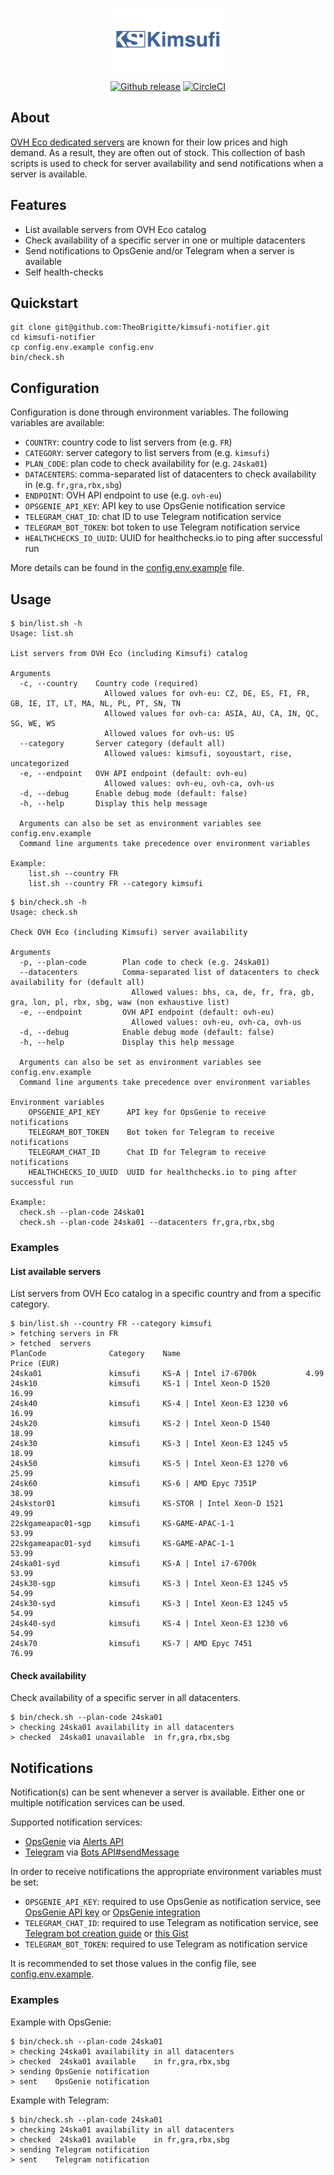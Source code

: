 <p align="center">
    <img src="assets/kimsufi-logo.webp" alt="Kimsufi logo" height="100px">
</p>

<p align="center">
  <a href="https://github.com/TheoBrigitte/kimsufi-notifier/releases"><img src="https://img.shields.io/github/release/TheoBrigitte/kimsufi-notifier.svg" alt="Github release"></a>
  <a href="https://dl.circleci.com/status-badge/redirect/gh/TheoBrigitte/kimsufi-notifier/tree/main"><img src="https://dl.circleci.com/status-badge/img/gh/TheoBrigitte/kimsufi-notifier/tree/main.svg?style=svg" alt="CircleCI"></a>
</p>

## About

[OVH Eco dedicated servers](https://eco.ovhcloud.com) are known for their low prices and high demand. As a result, they are often out of stock. This collection of bash scripts is used to check for server availability and send notifications when a server is available.

## Features

- List available servers from OVH Eco catalog
- Check availability of a specific server in one or multiple datacenters
- Send notifications to OpsGenie and/or Telegram when a server is available
- Self health-checks

## Quickstart

```
git clone git@github.com:TheoBrigitte/kimsufi-notifier.git
cd kimsufi-notifier
cp config.env.example config.env
bin/check.sh
```

## Configuration

Configuration is done through environment variables. The following variables are available:

- `COUNTRY`: country code to list servers from (e.g. `FR`)
- `CATEGORY`: server category to list servers from (e.g. `kimsufi`)
- `PLAN_CODE`: plan code to check availability for (e.g. `24ska01`)
- `DATACENTERS`: comma-separated list of datacenters to check availability in (e.g. `fr,gra,rbx,sbg`)
- `ENDPOINT`: OVH API endpoint to use (e.g. `ovh-eu`)
- `OPSGENIE_API_KEY`: API key to use OpsGenie notification service
- `TELEGRAM_CHAT_ID`: chat ID to use Telegram notification service
- `TELEGRAM_BOT_TOKEN`: bot token to use Telegram notification service
- `HEALTHCHECKS_IO_UUID`: UUID for healthchecks.io to ping after successful run

More details can be found in the [config.env.example](config.env.example) file.

## Usage

```
$ bin/list.sh -h
Usage: list.sh

List servers from OVH Eco (including Kimsufi) catalog

Arguments
  -c, --country    Country code (required)
                     Allowed values for ovh-eu: CZ, DE, ES, FI, FR, GB, IE, IT, LT, MA, NL, PL, PT, SN, TN
                     Allowed values for ovh-ca: ASIA, AU, CA, IN, QC, SG, WE, WS
                     Allowed values for ovh-us: US
  --category       Server category (default all)
                     Allowed values: kimsufi, soyoustart, rise, uncategorized
  -e, --endpoint   OVH API endpoint (default: ovh-eu)
                     Allowed values: ovh-eu, ovh-ca, ovh-us
  -d, --debug      Enable debug mode (default: false)
  -h, --help       Display this help message

  Arguments can also be set as environment variables see config.env.example
  Command line arguments take precedence over environment variables

Example:
    list.sh --country FR
    list.sh --country FR --category kimsufi
```

```
$ bin/check.sh -h
Usage: check.sh

Check OVH Eco (including Kimsufi) server availability

Arguments
  -p, --plan-code        Plan code to check (e.g. 24ska01)
  --datacenters          Comma-separated list of datacenters to check availability for (default all)
                           Allowed values: bhs, ca, de, fr, fra, gb, gra, lon, pl, rbx, sbg, waw (non exhaustive list)
  -e, --endpoint         OVH API endpoint (default: ovh-eu)
                           Allowed values: ovh-eu, ovh-ca, ovh-us
  -d, --debug            Enable debug mode (default: false)
  -h, --help             Display this help message

  Arguments can also be set as environment variables see config.env.example
  Command line arguments take precedence over environment variables

Environment variables
    OPSGENIE_API_KEY      API key for OpsGenie to receive notifications
    TELEGRAM_BOT_TOKEN    Bot token for Telegram to receive notifications
    TELEGRAM_CHAT_ID      Chat ID for Telegram to receive notifications
    HEALTHCHECKS_IO_UUID  UUID for healthchecks.io to ping after successful run

Example:
  check.sh --plan-code 24ska01
  check.sh --plan-code 24ska01 --datacenters fr,gra,rbx,sbg
```

### Examples

#### List available servers

List servers from OVH Eco catalog in a specific country and from a specific category.

```
$ bin/list.sh --country FR --category kimsufi
> fetching servers in FR
> fetched  servers
PlanCode              Category    Name                            Price (EUR)
24ska01               kimsufi     KS-A | Intel i7-6700k           4.99
24sk10                kimsufi     KS-1 | Intel Xeon-D 1520        16.99
24sk40                kimsufi     KS-4 | Intel Xeon-E3 1230 v6    16.99
24sk20                kimsufi     KS-2 | Intel Xeon-D 1540        18.99
24sk30                kimsufi     KS-3 | Intel Xeon-E3 1245 v5    18.99
24sk50                kimsufi     KS-5 | Intel Xeon-E3 1270 v6    25.99
24sk60                kimsufi     KS-6 | AMD Epyc 7351P           38.99
24skstor01            kimsufi     KS-STOR | Intel Xeon-D 1521     49.99
22skgameapac01-sgp    kimsufi     KS-GAME-APAC-1-1                53.99
22skgameapac01-syd    kimsufi     KS-GAME-APAC-1-1                53.99
24ska01-syd           kimsufi     KS-A | Intel i7-6700k           53.99
24sk30-sgp            kimsufi     KS-3 | Intel Xeon-E3 1245 v5    54.99
24sk30-syd            kimsufi     KS-3 | Intel Xeon-E3 1245 v5    54.99
24sk40-syd            kimsufi     KS-4 | Intel Xeon-E3 1230 v6    54.99
24sk70                kimsufi     KS-7 | AMD Epyc 7451            76.99
```

#### Check availability

Check availability of a specific server in all datacenters.

```
$ bin/check.sh --plan-code 24ska01
> checking 24ska01 availability in all datacenters
> checked  24ska01 unavailable  in fr,gra,rbx,sbg
```

## Notifications

Notification(s) can be sent whenever a server is available. Either one or multiple notification services can be used.

Supported notification services:
- [OpsGenie](https://www.atlassian.com/software/opsgenie) via [Alerts API](https://docs.opsgenie.com/docs/alert-api)
- [Telegram](https://telegram.org/) via [Bots API#sendMessage](https://core.telegram.org/bots/api#sendmessage)

In order to receive notifications the appropriate environment variables must be set:

- `OPSGENIE_API_KEY`: required to use OpsGenie as notification service, see [OpsGenie API key](https://support.atlassian.com/opsgenie/docs/api-key-management/) or [OpsGenie integration](https://support.atlassian.com/opsgenie/docs/create-a-default-api-integration/)
- `TELEGRAM_CHAT_ID`: required to use Telegram as notification service, see [Telegram bot creation guide](https://core.telegram.org/bots/features#creating-a-new-bot) or [this Gist](https://gist.github.com/nafiesl/4ad622f344cd1dc3bb1ecbe468ff9f8a#file-how_to_get_telegram_chat_id-md)
- `TELEGRAM_BOT_TOKEN`: required to use Telegram as notification service

It is recommended to set those values in the config file, see [config.env.example](config.env.exampl).

### Examples

Example with OpsGenie:
```
$ bin/check.sh --plan-code 24ska01
> checking 24ska01 availability in all datacenters
> checked  24ska01 available    in fr,gra,rbx,sbg
> sending OpsGenie notification
> sent    OpsGenie notification
```

Example with Telegram:
```
$ bin/check.sh --plan-code 24ska01
> checking 24ska01 availability in all datacenters
> checked  24ska01 available    in fr,gra,rbx,sbg
> sending Telegram notification
> sent    Telegram notification
```
